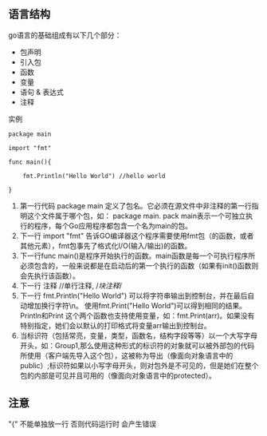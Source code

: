 ## 语言结构 ##
 go语言的基础组成有以下几个部分：

- 包声明
- 引入包
- 函数
- 变量
- 语句 & 表达式
- 注释

实例
    
    package main 

	import "fmt"

	func main(){

		fmt.Println("Hello World") //hello world

	}



1. 第一行代码 package main 定义了包名。它必须在源文件中非注释的第一行指明这个文件属于哪个包，如： package main. pack main表示一个可独立执行的程序，每个Go应用程序都包含一个名为main的包。
2. 下一行 import "fmt" 告诉GO编译器这个程序需要使用fmt包（的函数，或者其他元素），fmt包事先了格式化I/O(输入/输出)的函数。
3. 下一行func main()是程序开始执行的函数。main函数是每一个可执行程序所必须包含的，一般来说都是在启动后的第一个执行的函数（如果有init()函数则会先执行该函数）。
4. 下一行  注释 //单行注释, /*块注释*/
5. 下一行 fmt.Println("Hello World") 可以将字符串输出到控制台，并在最后自动增加换行字符\n。 使用fmt.Print("Hello World")可以得到相同的结果。 Println和Print 这个两个函数也支持使用变量，如：fmt.Print(arr)。如果没有特别指定，她们会以默认的打印格式将变量arr输出到控制台。
6. 当标识符（包括常亮，变量，类型，函数名，结构字段等等）以一个大写字母开头，如：Group1,那么使用这种形式的标识符的对象就可以被外部包的代码所使用（客户端先导入这个包），这被称为导出（像面向对象语言中的public）;标识符如果以小写字母开头，则对包外是不可见的，但是她们在整个包的内部是可见并且可用的（像面向对象语言中的protected）。

## 注意 ##

 "{" 不能单独放一行 否则代码运行时 会产生错误

